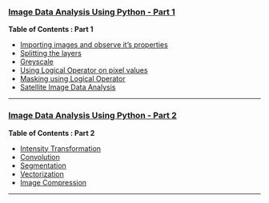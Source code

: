 
<!--
![GitHub stars](https://img.shields.io/github/stars/benedekrozemberczki/CapsGNN.svg?style=plastic) 
![GitHub forks](https://img.shields.io/github/forks/benedekrozemberczki/CapsGNN.svg?color=blue&style=plastic) 
![License](https://img.shields.io/github/license/benedekrozemberczki/CapsGNN.svg?color=blue&style=plastic)
-->

### [Image Data Analysis Using Python - Part 1](https://iphton.github.io/iphton.github.io/Image-Processing-in-Python-Part-1/)


**Table of Contents : Part 1**

- [Importing images and observe it’s properties](https://github.com/iphton/Image-Data-Analysis-Using-Pythons/tree/gh-pages/Scripts)
- [Splitting the layers](https://github.com/iphton/Image-Data-Analysis-Using-Pythons/blob/gh-pages/Scripts/Splitting%20Layers.py)
- [Greyscale](https://github.com/iphton/Image-Data-Analysis-Using-Pythons/blob/gh-pages/Scripts/Greyscale_Image.py)
- [Using Logical Operator on pixel values](https://github.com/iphton/Image-Data-Analysis-Using-Pythons/blob/gh-pages/Scripts/logical_operator_image_processing.py)
- [Masking using Logical Operator](https://github.com/iphton/Image-Data-Analysis-Using-Pythons/blob/gh-pages/Scripts/Masking_Imaging.py)
- [Satellite Image Data Analysis](https://github.com/iphton/Image-Data-Analysis-Using-Pythons/blob/gh-pages/Scripts/satellite_img_processing.py)

---

### [Image Data Analysis Using Python - Part 2](https://iphton.github.io/iphton.github.io/Image-Processing-in-Python-Part-2/)

**Table of Contents : Part 2**

- [Intensity Transformation](https://github.com/iphton/Image-Data-Analysis-Using-Pythons/tree/gh-pages/Basic%20Intensity%20Transformation)
- [Convolution](https://github.com/iphton/Image-Data-Analysis-Using-Pythons/tree/gh-pages/Convolution)
- [Segmentation](https://github.com/iphton/Image-Data-Analysis-Using-Pythons/tree/gh-pages/Segmentation)
- [Vectorization](https://github.com/iphton/Image-Data-Analysis-Using-Pythons/tree/gh-pages/Vectorization)
- [Image Compression](https://github.com/iphton/Image-Data-Analysis-Using-Pythons/tree/gh-pages/Autoencoder%20Image%20Compression)


---

<!-- 
[![Twitter Follow](https://img.shields.io/twitter/follow/innat_2k14.svg?style=social&label=Follow)](https://twitter.com/innat_2k14) -->
